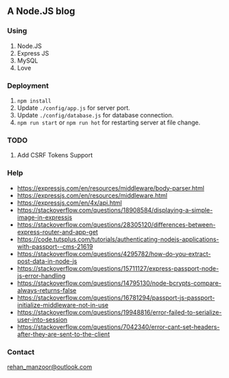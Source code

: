 ## A Node.JS blog

### Using
1. Node.JS
2. Express JS
3. MySQL
4. Love

### Deployment
1. `npm install`
2. Update `./config/app.js` for server port.
3. Update `./config/database.js` for database connection.
4. `npm run start` or `npm run hot` for restarting server at file change.

### TODO

1. Add CSRF Tokens Support


### Help

* https://expressjs.com/en/resources/middleware/body-parser.html
* https://expressjs.com/en/resources/middleware.html
* https://expressjs.com/en/4x/api.html
* https://stackoverflow.com/questions/18908584/displaying-a-simple-image-in-expressjs
* https://stackoverflow.com/questions/28305120/differences-between-express-router-and-app-get
* https://code.tutsplus.com/tutorials/authenticating-nodejs-applications-with-passport--cms-21619
* https://stackoverflow.com/questions/4295782/how-do-you-extract-post-data-in-node-js
* https://stackoverflow.com/questions/15711127/express-passport-node-js-error-handling
* https://stackoverflow.com/questions/14795130/node-bcrypts-compare-always-returns-false
* https://stackoverflow.com/questions/16781294/passport-js-passport-initialize-middleware-not-in-use
* https://stackoverflow.com/questions/19948816/error-failed-to-serialize-user-into-session
* https://stackoverflow.com/questions/7042340/error-cant-set-headers-after-they-are-sent-to-the-client

### Contact 

[rehan_manzoor@outlook.com](mailto://rehan_manzoor@outlook.com)